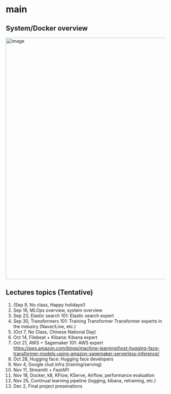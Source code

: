 # main

## System/Docker overview
<img width="758" alt="image" src="https://user-images.githubusercontent.com/901975/183826557-3dd15735-865c-4db2-abcd-9d66caba2473.png">

## Lectures topics (Tentative)
1. (Sep 9, No class, Happy holidays!)
1. Sep 16, MLOps overview, system overview
1. Sep 23, Elastic search 101: Elastic search expert
1. Sep 30, Transformers 101: Training Transformer Transformer experts in the industry (Naver/Line, etc.)
1. (Oct 7, No Class, Chinese National Day)
1. Oct 14, Filebeat + Kibana: Kibana expert
1. Oct 21, AWS + Sagemaker 101: AWS expert
  https://aws.amazon.com/blogs/machine-learning/host-hugging-face-transformer-models-using-amazon-sagemaker-serverless-inference/ 
1. Oct 28, Hugging face: Hugging face developers
1. Nov 4, Google clud infra (training/serving)
1. Nov 11, Streamlit + FastAPI
1. Nov 18, Docker, k8, KFlow, KServe, Airflow, performance evaluation
1. Nov 25, Continual learning pipeline (logging, kibana, retraining, etc.) 
1. Dec 2, Final project presenations
